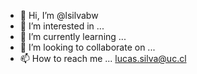 - 👋 Hi, I’m @lsilvabw
- 👀 I’m interested in ...
- 🌱 I’m currently learning ...
- 💞️ I’m looking to collaborate on ...
- 📫 How to reach me ... lucas.silva@uc.cl

<!---
lsilvabw/lsilvabw is a ✨ special ✨ repository because its `README.md` (this file) appears on your GitHub profile.
You can click the Preview link to take a look at your changes.
--->
